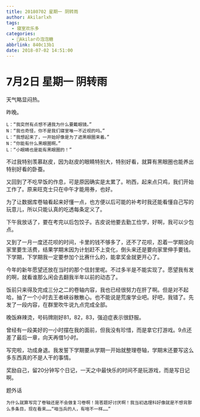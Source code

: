 ```yaml
---
title: 20180702 星期一 阴转雨
author: Akilarlxh
tags:
  - 寝室欢乐多
categories:
  - 🍬Akilarの泡泡糖
abbrlink: 840c13b1
date: 2018-07-02 14:51:00
---
```

# 7月2日 星期一 阴转雨

天气略显闷热。

昨晚。
```
L：“我突然有点想不通我为什么要戴眼镜。”
N：“我也奇怪，你不是我们寝室唯一不近视的吗。”
L：“我想起来了，一开始好像是为了遮黑眼圈来着。”
N：“你能有什么黑眼圈啊。”
L：“小眼睛也是能有黑眼圈的！”
```
不过我特别羡慕赵皮，因为赵皮的眼睛特别大，特别好看，就算有黑眼圈也能养出特别好看的卧蚕。

又回到了不吃早饭的作息，可是原因确实是太累了。哟西，起来点只鸡，我们开始工作了。原来旺克士只在中午才能用券，也好。

为了让数据库卷轴看起来好懂一点，也方便以后可能的补考时我还能看懂自己写的玩意儿，所以只能认真的吃透每条定义了。

下午我放话了，要在考完以后包饺子。吉皮说他要去勤工俭学，好啊，我可以少包点。

又到了一月一度还花呗的时间，卡里的钱不够多了，还不了花呗，忍着一学期没向家里要生活费，结果学期末因为计划赶不上变化，倒头来还是要向家里伸手要钱。下学期，下学期我一定要参加个比赛什么的，能拿奖金就更开心了。

今年的新年愿望还放在当时的那个信封里呢。不过多半是不能实现了。愿望我有发的啊，就看谁那么闲会去翻我半年以前的动态了。

饭前只来得及完成三分之二的卷轴内容，我也已经很努力在肝了啊。但是对不起哈，抽了一个小时去王者峡谷散散心。也不能说是荒废学业吧。好吧，我错了。先发了一段内容，在群里吹牛说九点完成全部。

晚饭麻辣烫，号码牌刚好81，82，83，强迫症表示很舒服。

曾经有一段美好的一小时摆在我的面前，但我没有珍惜，而是拿它打游戏。9点还差了最后一章，向天再借1小时。

写完啦，功成身退。我发誓下学期要从学期一开始就整理卷轴，学期末还要写这么多东西真的不是人干的事情。

奖励自己，留20分钟写个日记，一天之中最快乐的时间不是玩游戏，而是写日记啊。

题外话
```
为什么就算写完了卷轴还是不会做复习卷啊！简答题好讨厌啊！我当初选理科好像就是不想背那么多条目，现在看来……“咱当兵的人，有啥不一样……”
```
